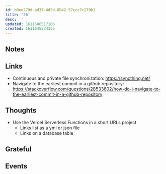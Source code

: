 ```yaml
---
id: b0ee279d-ad37-4d5d-8b42-57ccc7c270b2
title: '26'
desc: ''
updated: 1611686517106
created: 1611645534355
---
```


## Notes

## Links

- Continuous and private file synchronization: https://syncthing.net/
- Navigate to the earliest commit in a github repository:
  https://stackoverflow.com/questions/28533602/how-do-i-navigate-to-the-earliest-commit-in-a-github-repository

## Thoughts

- Use the Vercel Serverless Functions in a short URLs project
  - Links list as a yml or json file
  - Links on a database table

## Grateful

## Events
